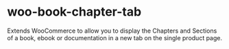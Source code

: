 # woo-book-chapter-tab
Extends WooCommerce to allow you to display the Chapters and Sections of a book, ebook or documentation in a new tab on the single product page.
